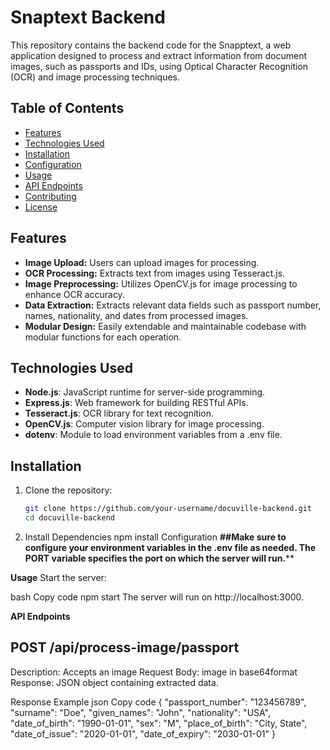 # Snaptext Backend

This repository contains the backend code for the Snapptext, a web application designed to process and extract information from document images, such as passports and IDs, using Optical Character Recognition (OCR) and image processing techniques.

## Table of Contents
- [Features](#features)
- [Technologies Used](#technologies-used)
- [Installation](#installation)
- [Configuration](#configuration)
- [Usage](#usage)
- [API Endpoints](#api-endpoints)
- [Contributing](#contributing)
- [License](#license)

## Features
- **Image Upload:** Users can upload images for processing.
- **OCR Processing:** Extracts text from images using Tesseract.js.
- **Image Preprocessing:** Utilizes OpenCV.js for image processing to enhance OCR accuracy.
- **Data Extraction:** Extracts relevant data fields such as passport number, names, nationality, and dates from processed images.
- **Modular Design:** Easily extendable and maintainable codebase with modular functions for each operation.

## Technologies Used
- **Node.js**: JavaScript runtime for server-side programming.
- **Express.js**: Web framework for building RESTful APIs.
- **Tesseract.js**: OCR library for text recognition.
- **OpenCV.js**: Computer vision library for image processing.
- **dotenv**: Module to load environment variables from a .env file.

## Installation
1. Clone the repository:
   ```bash
   git clone https://github.com/your-username/docuville-backend.git
   cd docuville-backend
2. Install Dependencies
   npm install
   Configuration
   **##Make sure to configure your environment variables in the .env file as needed. The PORT variable specifies the port on which the server will run.****

**Usage**
Start the server:

bash
Copy code
npm start
The server will run on http://localhost:3000.

**API Endpoints**

## POST /api/process-image/passport
Description: Accepts an image
Request Body: image in base64format
Response: JSON object containing extracted data.

Response Example
json
Copy code
{
  "passport_number": "123456789",
  "surname": "Doe",
  "given_names": "John",
  "nationality": "USA",
  "date_of_birth": "1990-01-01",
  "sex": "M",
  "place_of_birth": "City, State",
  "date_of_issue": "2020-01-01",
  "date_of_expiry": "2030-01-01"
}
